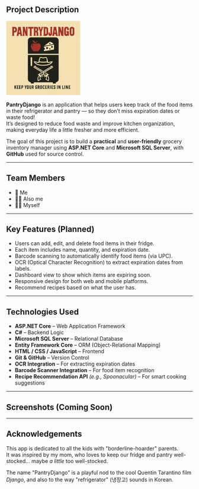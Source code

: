 ## Project Description
<p>
  <img src="./logo.png" alt="PantryDjango Logo" width="200"/>
</p>

**PantryDjango** is an application that helps users keep track of the food items in their refrigerator and pantry — so they don’t miss expiration dates or waste food!  
It’s designed to reduce food waste and improve kitchen organization, making everyday life a little fresher and more efficient.

The goal of this project is to build a **practical** and **user-friendly** grocery inventory manager using **ASP.NET Core** and **Microsoft SQL Server**, with **GitHub** used for source control.

---
## Team Members

- 🙋 Me  
- 🙋‍♀️ Also me  
- 🙋‍♂️ Myself  

---

## Key Features (Planned)

- Users can add, edit, and delete food items in their fridge.
- Each item includes name, quantity, and expiration date.
- Barcode scanning to automatically identify food items (via UPC).
- OCR (Optical Character Recognition) to extract expiration dates from labels.
- Dashboard view to show which items are expiring soon.
- Responsive design for both web and mobile platforms.
- Recommend recipes based on what the user has.

---

## Technologies Used

- **ASP.NET Core** – Web Application Framework  
- **C#** – Backend Logic  
- **Microsoft SQL Server** – Relational Database  
- **Entity Framework Core** – ORM (Object-Relational Mapping)  
- **HTML / CSS / JavaScript** – Frontend  
- **Git & GitHub** – Version Control  
- **OCR Integration** – For extracting expiration dates  
- **Barcode Scanner Integration** – For food item recognition  
- **Recipe Recommendation API** *(e.g., Spoonacular)* – For smart cooking suggestions  

---

## Screenshots (Coming Soon)



---
## Acknowledgements

This app is dedicated to all the kids with "borderline-hoarder" parents.  
It was inspired by my mom, who loves to keep our fridge and pantry well-stocked... maybe *a little* too well-stocked.   

The name "PantryDjango" is a playful nod to the cool Quentin Tarantino film *Django*, and also to the way "refrigerator" (냉장고) sounds in Korean.




